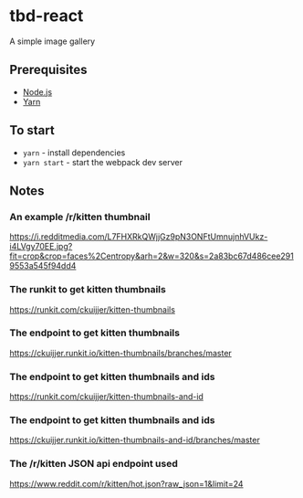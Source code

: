 # tbd-react

A simple image gallery

## Prerequisites

* [Node.js](https://nodejs.org/en/)
* [Yarn](https://yarnpkg.com/en/)

## To start

* `yarn` - install dependencies
* `yarn start` - start the webpack dev server

## Notes

### An example /r/kitten thumbnail 
https://i.redditmedia.com/L7FHXRkQWjjGz9pN3ONFtUmnujnhVUkz-i4LVgy70EE.jpg?fit=crop&crop=faces%2Centropy&arh=2&w=320&s=2a83bc67d486cee2919553a545f94dd4

### The runkit to get kitten thumbnails
https://runkit.com/ckuijjer/kitten-thumbnails

### The endpoint to get kitten thumbnails
https://ckuijjer.runkit.io/kitten-thumbnails/branches/master

### The endpoint to get kitten thumbnails and ids
https://runkit.com/ckuijjer/kitten-thumbnails-and-id

### The endpoint to get kitten thumbnails and ids
https://ckuijjer.runkit.io/kitten-thumbnails-and-id/branches/master

### The /r/kitten JSON api endpoint used
https://www.reddit.com/r/kitten/hot.json?raw_json=1&limit=24
